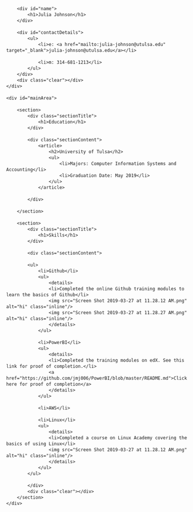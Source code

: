 <html>
<head>
<title>Julia Johnson - Technical Resume</title>

</head>
<body id="top">
<div id="cv" class="instaFade">
	<div class="mainDetails">
		

		<div id="name">
			<h1>Julia Johnson</h1>
		</div>
		
		<div id="contactDetails">
			<ul>
				<li>e: <a href="mailto:julia-johnson@utulsa.edu" target="_blank">julia-johnson@utulsa.edu</a></li>
				
				<li>m: 314-681-1213</li>
			</ul>
		</div>
		<div class="clear"></div>
	</div>
	
	<div id="mainArea">
		
		<section>
			<div class="sectionTitle">
				<h1>Education</h1>
			</div>
			
			<div class="sectionContent">
				<article>
					<h2>University of Tulsa</h2>
					<ul>
						<li>Majors: Computer Information Systems and Accounting</li>
						<li>Graduation Date: May 2019</li>
					</ul>
				</article>
				
			</div>
			
		</section>
		
		<section>
			<div class="sectionTitle">
				<h1>Skills</h1>
			</div>
			
			<div class="sectionContent">
			
			<ul>
				<li>Github</li>
				<ul>
					<details>
					<li>Completed the online Github training modules to learn the basics of Github</li>
					<img src="Screen Shot 2019-03-27 at 11.28.12 AM.png" alt="hi" class="inline"/>
					<img src="Screen Shot 2019-03-27 at 11.28.27 AM.png" alt="hi" class="inline"/>
					</details>
				</ul>
					
				<li>PowerBI</li>
				<ul>
					<details>
					<li>Completed the training modules on edX. See this link for proof of completion.</li>
					<a href="https://github.com/jmj006/PowerBI/blob/master/README.md">Click here for proof of completion</a>
					</details>
				</ul>
		
				<li>AWS</li>
				
				<li>Linux</li>
				<ul>
					<details>
					<li>Completed a course on Linux Academy covering the basics of using Linux</li>
					<img src="Screen Shot 2019-03-27 at 11.28.12 AM.png" alt="hi" class="inline"/>
					</details>
				</ul>
			</ul>
				
			</div>
			<div class="clear"></div>
		</section>	
	</div>
</div>
</body>
</html>
